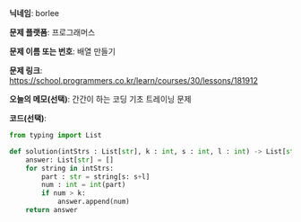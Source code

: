 **닉네임**: borlee

**문제 플랫폼**: 프로그래머스

**문제 이름 또는 번호**: 배열 만들기

**문제 링크**: https://school.programmers.co.kr/learn/courses/30/lessons/181912

**오늘의 메모(선택)**: 
간간이 하는 코딩 기초 트레이닝 문제

**코드(선택)**:

```python
from typing import List

def solution(intStrs : List[str], k : int, s : int, l : int) -> List[str]:
    answer: List[str] = []
    for string in intStrs:
        part : str = string[s: s+l]
        num : int = int(part)
        if num > k:
            answer.append(num)
    return answer
```
